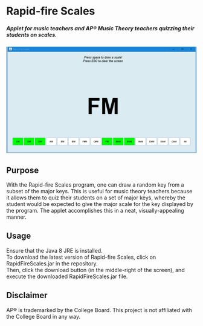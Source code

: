 # Rapid-fire Scales
##### Applet for music teachers and AP® Music Theory teachers quizzing their students on scales.
<img src="rapidfirescales.PNG"></img>
## Purpose
With the Rapid-fire Scales program, one can draw a random key from a subset of the major keys. This is useful for music theory teachers because it allows them to quiz their students on a set of major keys, whereby the student would be expected to give the major scale for the key displayed by the program. The applet accomplishes this in a neat, visually-appealing manner. 
## Usage
Ensure that the Java 8 JRE is installed. <br>
To download the latest version of Rapid-fire Scales, click on RapidFireScales.jar in the repository.<br>
Then, click the download button (in the middle-right of the screen), and execute the downloaded RapidFireScales.jar file.
## Disclaimer
AP® is trademarked by the College Board. This project is not affiliated with the College Board in any way. 
